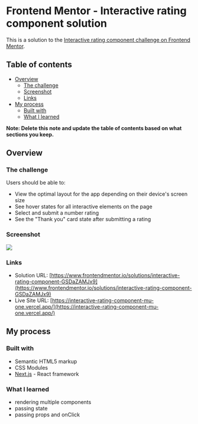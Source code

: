 # Frontend Mentor - Interactive rating component solution

This is a solution to the [Interactive rating component challenge on Frontend Mentor](https://www.frontendmentor.io/challenges/interactive-rating-component-koxpeBUmI).

## Table of contents

- [Overview](#overview)
  - [The challenge](#the-challenge)
  - [Screenshot](#screenshot)
  - [Links](#links)
- [My process](#my-process)
  - [Built with](#built-with)
  - [What I learned](#what-i-learned)

**Note: Delete this note and update the table of contents based on what sections you keep.**

## Overview

### The challenge

Users should be able to:

- View the optimal layout for the app depending on their device's screen size
- See hover states for all interactive elements on the page
- Select and submit a number rating
- See the "Thank you" card state after submitting a rating

### Screenshot

![](https://i.imgur.com/EUqlk9d.png)

### Links

- Solution URL: [https://www.frontendmentor.io/solutions/interactive-rating-component-GSDaZAMJx9](https://www.frontendmentor.io/solutions/interactive-rating-component-GSDaZAMJx9)
- Live Site URL: [https://interactive-rating-component-mu-one.vercel.app/](https://interactive-rating-component-mu-one.vercel.app/)

## My process

### Built with

- Semantic HTML5 markup
- CSS Modules
- [Next.js](https://nextjs.org/) - React framework

### What I learned

- rendering multiple components
- passing state
- passing props and onClick
